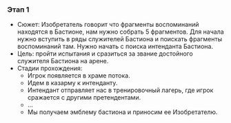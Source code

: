 ### Этап 1

- Сюжет: Изобретатель говорит что фрагменты воспоминаний находятся в Бастионе, нам нужно собрать 5 фрагментов. Для начала нужно вступить в ряды служителей Бастиона и поискать фрагменты воспоминаний там. Нужно начать с поиска интенданта Бастиона. 
- Цель: пройти испытания и сразиться за звание достойного служителя Бастиона на арене.
- Стадии прохождения:
	- Игрок появляется в храме потока.
	- Идем в казарму к интенданту.
	- Интендант отправляет нас в тренировочный лагерь, где игрок сражается с другими претендентами.
	- …
	- Мы получаем эмблему бастиона и приносим ее Изобретателю.
